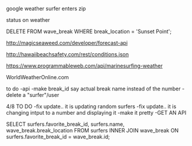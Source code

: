 google weather 
surfer enters zip 



status on weather 



DELETE FROM wave_break WHERE break_location = 'Sunset Point';


http://magicseaweed.com/developer/forecast-api



http://hawaiibeachsafety.com/rest/conditions.json



https://www.programmableweb.com/api/marinesurfing-weather



WorldWeatherOnline.com



to do 
-api 
-make break_id say actual break name instead of the number 
-delete a "surfer"/user 


4/8 TO DO 
-fix update.. it is updating random surfers 
-fix update.. it is changing intput to a number and displaying it 
-make it pretty 
-GET AN API 




SELECT surfers.favorite_break_id, surfers.name, wave_break.break_location FROM surfers INNER JOIN wave_break ON surfers.favorite_break_id = wave_break.id;
